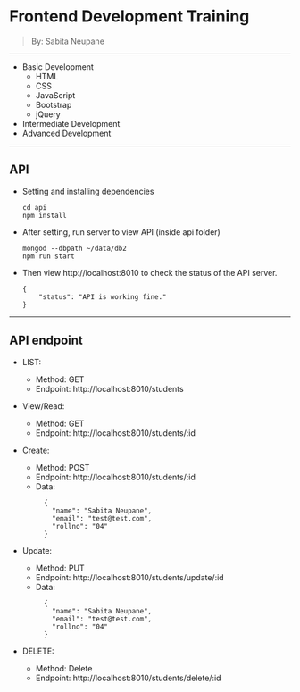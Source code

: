 # Frontend Development Training
> By: Sabita Neupane

--- 

- Basic Development
  - HTML
  - CSS
  - JavaScript
  - Bootstrap
  - jQuery
- Intermediate Development
- Advanced Development

--- 

## API

- Setting and installing dependencies

  ```
  cd api
  npm install
  ```

- After setting, run server to view API (inside api folder)

  ```
  mongod --dbpath ~/data/db2
  npm run start
  ```

* Then view http://localhost:8010 to check the status of the API server. 

  ```
  {
      "status": "API is working fine."
  }
  ```

--- 

## API endpoint

* LIST: 
  - Method: GET
  - Endpoint: http://localhost:8010/students

* View/Read:
  - Method: GET
  - Endpoint: http://localhost:8010/students/:id

* Create:
  - Method: POST
  - Endpoint: http://localhost:8010/students/:id
  - Data: 
      ```  
        {
          "name": "Sabita Neupane",
          "email": "test@test.com",
          "rollno": "04"
        }
      ```

* Update:
  - Method: PUT
  - Endpoint: http://localhost:8010/students/update/:id
  - Data: 
    ```  
      {
        "name": "Sabita Neupane",
        "email": "test@test.com",
        "rollno": "04"
      }
    ```

* DELETE:
  - Method: Delete
  - Endpoint: http://localhost:8010/students/delete/:id

